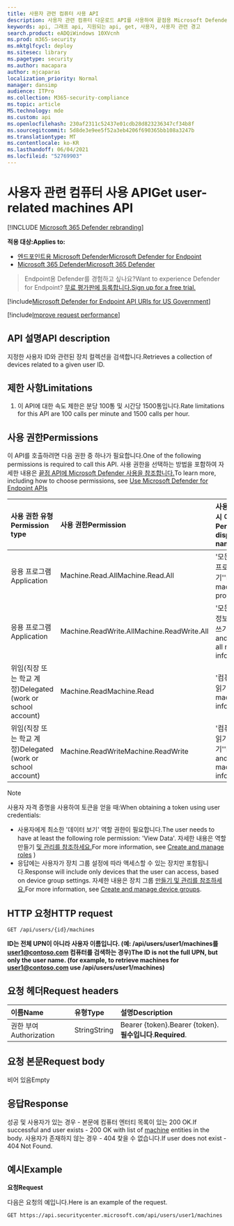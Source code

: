 ```yaml
---
title: 사용자 관련 컴퓨터 사용 API
description: 사용자 관련 컴퓨터 다운로드 API를 사용하여 끝점용 Microsoft Defender의 사용자 ID와 관련된 장치 컬렉션을 검색하는 방법을 학습합니다.
keywords: api, 그래프 api, 지원되는 api, get, 사용자, 사용자 관련 경고
search.product: eADQiWindows 10XVcnh
ms.prod: m365-security
ms.mktglfcycl: deploy
ms.sitesec: library
ms.pagetype: security
ms.author: macapara
author: mjcaparas
localization_priority: Normal
manager: dansimp
audience: ITPro
ms.collection: M365-security-compliance
ms.topic: article
MS.technology: mde
ms.custom: api
ms.openlocfilehash: 230af2311c52437e01cdb28d823236347cf34b8f
ms.sourcegitcommit: 5d8de3e9ee5f52a3eb4206f690365bb108a3247b
ms.translationtype: MT
ms.contentlocale: ko-KR
ms.lasthandoff: 06/04/2021
ms.locfileid: "52769903"
---
```

# <a name="get-user-related-machines-api"></a><span data-ttu-id="a7a40-104">사용자 관련 컴퓨터 사용 API</span><span class="sxs-lookup"><span data-stu-id="a7a40-104">Get user-related machines API</span></span>

[!INCLUDE [Microsoft 365 Defender rebranding](../../includes/microsoft-defender.md)]

<span data-ttu-id="a7a40-105">**적용 대상:**</span><span class="sxs-lookup"><span data-stu-id="a7a40-105">**Applies to:**</span></span>
- [<span data-ttu-id="a7a40-106">엔드포인트용 Microsoft Defender</span><span class="sxs-lookup"><span data-stu-id="a7a40-106">Microsoft Defender for Endpoint</span></span>](https://go.microsoft.com/fwlink/p/?linkid=2154037)
- [<span data-ttu-id="a7a40-107">Microsoft 365 Defender</span><span class="sxs-lookup"><span data-stu-id="a7a40-107">Microsoft 365 Defender</span></span>](https://go.microsoft.com/fwlink/?linkid=2118804)

> <span data-ttu-id="a7a40-108">Endpoint용 Defender를 경험하고 싶나요?</span><span class="sxs-lookup"><span data-stu-id="a7a40-108">Want to experience Defender for Endpoint?</span></span> [<span data-ttu-id="a7a40-109">무료 평가판에 등록합니다.</span><span class="sxs-lookup"><span data-stu-id="a7a40-109">Sign up for a free trial.</span></span>](https://www.microsoft.com/microsoft-365/windows/microsoft-defender-atp?ocid=docs-wdatp-exposedapis-abovefoldlink) 


[!include[Microsoft Defender for Endpoint API URIs for US Government](../../includes/microsoft-defender-api-usgov.md)]

[!include[Improve request performance](../../includes/improve-request-performance.md)]

## <a name="api-description"></a><span data-ttu-id="a7a40-110">API 설명</span><span class="sxs-lookup"><span data-stu-id="a7a40-110">API description</span></span>
<span data-ttu-id="a7a40-111">지정한 사용자 ID와 관련된 장치 컬렉션을 검색합니다.</span><span class="sxs-lookup"><span data-stu-id="a7a40-111">Retrieves a collection of devices related to a given user ID.</span></span>


## <a name="limitations"></a><span data-ttu-id="a7a40-112">제한 사항</span><span class="sxs-lookup"><span data-stu-id="a7a40-112">Limitations</span></span>
1. <span data-ttu-id="a7a40-113">이 API에 대한 속도 제한은 분당 100통 및 시간당 1500통입니다.</span><span class="sxs-lookup"><span data-stu-id="a7a40-113">Rate limitations for this API are 100 calls per minute and 1500 calls per hour.</span></span>


## <a name="permissions"></a><span data-ttu-id="a7a40-114">사용 권한</span><span class="sxs-lookup"><span data-stu-id="a7a40-114">Permissions</span></span>
<span data-ttu-id="a7a40-115">이 API를 호출하려면 다음 권한 중 하나가 필요합니다.</span><span class="sxs-lookup"><span data-stu-id="a7a40-115">One of the following permissions is required to call this API.</span></span> <span data-ttu-id="a7a40-116">사용 권한을 선택하는 방법을 포함하여 자세한 내용은 [끝점 API에 Microsoft Defender 사용을 참조합니다.](apis-intro.md)</span><span class="sxs-lookup"><span data-stu-id="a7a40-116">To learn more, including how to choose permissions, see [Use Microsoft Defender for Endpoint APIs](apis-intro.md)</span></span>

<span data-ttu-id="a7a40-117">사용 권한 유형</span><span class="sxs-lookup"><span data-stu-id="a7a40-117">Permission type</span></span> |   <span data-ttu-id="a7a40-118">사용 권한</span><span class="sxs-lookup"><span data-stu-id="a7a40-118">Permission</span></span>  |   <span data-ttu-id="a7a40-119">사용 권한 표시 이름</span><span class="sxs-lookup"><span data-stu-id="a7a40-119">Permission display name</span></span>
:---|:---|:---
<span data-ttu-id="a7a40-120">응용 프로그램</span><span class="sxs-lookup"><span data-stu-id="a7a40-120">Application</span></span> |   <span data-ttu-id="a7a40-121">Machine.Read.All</span><span class="sxs-lookup"><span data-stu-id="a7a40-121">Machine.Read.All</span></span> |  <span data-ttu-id="a7a40-122">'모든 컴퓨터 프로필 읽기'</span><span class="sxs-lookup"><span data-stu-id="a7a40-122">'Read all machine profiles'</span></span>
<span data-ttu-id="a7a40-123">응용 프로그램</span><span class="sxs-lookup"><span data-stu-id="a7a40-123">Application</span></span> |   <span data-ttu-id="a7a40-124">Machine.ReadWrite.All</span><span class="sxs-lookup"><span data-stu-id="a7a40-124">Machine.ReadWrite.All</span></span> | <span data-ttu-id="a7a40-125">'모든 컴퓨터 정보 읽기 및 쓰기'</span><span class="sxs-lookup"><span data-stu-id="a7a40-125">'Read and write all machine information'</span></span>
<span data-ttu-id="a7a40-126">위임(직장 또는 학교 계정)</span><span class="sxs-lookup"><span data-stu-id="a7a40-126">Delegated (work or school account)</span></span> | <span data-ttu-id="a7a40-127">Machine.Read</span><span class="sxs-lookup"><span data-stu-id="a7a40-127">Machine.Read</span></span> | <span data-ttu-id="a7a40-128">'컴퓨터 정보 읽기'</span><span class="sxs-lookup"><span data-stu-id="a7a40-128">'Read machine information'</span></span>
<span data-ttu-id="a7a40-129">위임(직장 또는 학교 계정)</span><span class="sxs-lookup"><span data-stu-id="a7a40-129">Delegated (work or school account)</span></span> | <span data-ttu-id="a7a40-130">Machine.ReadWrite</span><span class="sxs-lookup"><span data-stu-id="a7a40-130">Machine.ReadWrite</span></span> | <span data-ttu-id="a7a40-131">'컴퓨터 정보 읽기 및 쓰기'</span><span class="sxs-lookup"><span data-stu-id="a7a40-131">'Read and write machine information'</span></span>

>[!Note]
> <span data-ttu-id="a7a40-132">사용자 자격 증명을 사용하여 토큰을 얻을 때:</span><span class="sxs-lookup"><span data-stu-id="a7a40-132">When obtaining a token using user credentials:</span></span>
>- <span data-ttu-id="a7a40-133">사용자에게 최소한 '데이터 보기' 역할 권한이 필요합니다.</span><span class="sxs-lookup"><span data-stu-id="a7a40-133">The user needs to have at least the following role permission: 'View Data'.</span></span> <span data-ttu-id="a7a40-134">자세한 내용은 역할 만들기 [및 관리를 참조하세요.](user-roles.md)</span><span class="sxs-lookup"><span data-stu-id="a7a40-134">For more information, see [Create and manage roles](user-roles.md) )</span></span>
>- <span data-ttu-id="a7a40-135">응답에는 사용자가 장치 그룹 설정에 따라 액세스할 수 있는 장치만 포함됩니다.</span><span class="sxs-lookup"><span data-stu-id="a7a40-135">Response will include only devices that the user can access, based on device group settings.</span></span> <span data-ttu-id="a7a40-136">자세한 내용은 장치 그룹 [만들기 및 관리를 참조하세요.](machine-groups.md)</span><span class="sxs-lookup"><span data-stu-id="a7a40-136">For more information, see [Create and manage device groups](machine-groups.md).</span></span>

## <a name="http-request"></a><span data-ttu-id="a7a40-137">HTTP 요청</span><span class="sxs-lookup"><span data-stu-id="a7a40-137">HTTP request</span></span>
```
GET /api/users/{id}/machines
```

<span data-ttu-id="a7a40-138">**ID는 전체 UPN이 아니라 사용자 이름입니다. (예: /api/users/user1/machines를 user1@contoso.com 컴퓨터를 검색하는 경우)**</span><span class="sxs-lookup"><span data-stu-id="a7a40-138">**The ID is not the full UPN, but only the user name. (for example, to retrieve machines for user1@contoso.com use /api/users/user1/machines)**</span></span>


## <a name="request-headers"></a><span data-ttu-id="a7a40-139">요청 헤더</span><span class="sxs-lookup"><span data-stu-id="a7a40-139">Request headers</span></span>

<span data-ttu-id="a7a40-140">이름</span><span class="sxs-lookup"><span data-stu-id="a7a40-140">Name</span></span> | <span data-ttu-id="a7a40-141">유형</span><span class="sxs-lookup"><span data-stu-id="a7a40-141">Type</span></span> | <span data-ttu-id="a7a40-142">설명</span><span class="sxs-lookup"><span data-stu-id="a7a40-142">Description</span></span>
:---|:---|:---
<span data-ttu-id="a7a40-143">권한 부여</span><span class="sxs-lookup"><span data-stu-id="a7a40-143">Authorization</span></span> | <span data-ttu-id="a7a40-144">String</span><span class="sxs-lookup"><span data-stu-id="a7a40-144">String</span></span> | <span data-ttu-id="a7a40-145">Bearer {token}.</span><span class="sxs-lookup"><span data-stu-id="a7a40-145">Bearer {token}.</span></span> <span data-ttu-id="a7a40-146">**필수입니다**.</span><span class="sxs-lookup"><span data-stu-id="a7a40-146">**Required**.</span></span>


## <a name="request-body"></a><span data-ttu-id="a7a40-147">요청 본문</span><span class="sxs-lookup"><span data-stu-id="a7a40-147">Request body</span></span>
<span data-ttu-id="a7a40-148">비어 있음</span><span class="sxs-lookup"><span data-stu-id="a7a40-148">Empty</span></span>

## <a name="response"></a><span data-ttu-id="a7a40-149">응답</span><span class="sxs-lookup"><span data-stu-id="a7a40-149">Response</span></span>
<span data-ttu-id="a7a40-150">성공 및 사용자가 있는 경우 - 본문에 [](machine.md) 컴퓨터 엔터티 목록이 있는 200 OK.</span><span class="sxs-lookup"><span data-stu-id="a7a40-150">If successful and user exists - 200 OK with list of [machine](machine.md) entities in the body.</span></span> <span data-ttu-id="a7a40-151">사용자가 존재하지 않는 경우 - 404 찾을 수 없습니다.</span><span class="sxs-lookup"><span data-stu-id="a7a40-151">If user does not exist - 404 Not Found.</span></span>


## <a name="example"></a><span data-ttu-id="a7a40-152">예시</span><span class="sxs-lookup"><span data-stu-id="a7a40-152">Example</span></span>

<span data-ttu-id="a7a40-153">**요청**</span><span class="sxs-lookup"><span data-stu-id="a7a40-153">**Request**</span></span>

<span data-ttu-id="a7a40-154">다음은 요청의 예입니다.</span><span class="sxs-lookup"><span data-stu-id="a7a40-154">Here is an example of the request.</span></span>

```http
GET https://api.securitycenter.microsoft.com/api/users/user1/machines
```
